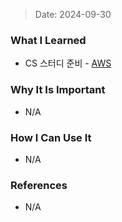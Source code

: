 > Date: 2024-09-30

### What I Learned

- CS 스터디 준비 - [AWS](https://github.com/tjsry0466/cs-study/tree/main/aws)

### Why It Is Important

- N/A

### How I Can Use It

- N/A

### References

- N/A
